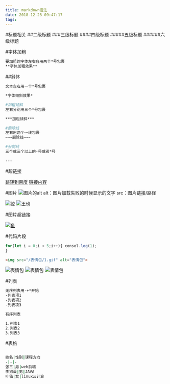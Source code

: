 ```yaml
---
title: markdown语法
date: 2018-12-25 09:47:17
tags:
---
```

#标题相关
##二级标题
###三级标题
####四级标题
#####五级标题
######六级标题


#字体加粗
```bash
要加粗的字体左右各用两个*号包裹
**字体加粗效果**
```

##斜体
```bash
文本左右用一个*号包裹

*字体倾斜效果*
```

```bash
#加粗倾斜
左右分别用三个*号包裹

***加粗倾斜***
```

```bash
#删除线
左右用两个～线包裹
~~~删除线~~~
```

```bash
#分割线
三个或三个以上的-号或者*号

---
```
#超链接

[跳转到百度](http://www.baidu.com)
[链接内容](目标地址)

#图片
![图片的alt](图片src)
alt：图片加载失败的时候显示的文字
src：图片链接/路径

![鲸](http://5b0988e595225.cdn.sohucs.com/images/20170815/45e7abc6df034d4cbf81716d0a8ae686.gif)
![王也](/表情包/1.gif)

#图片超链接

[![鱼](/表情包/2.gif)](http://www..com)

#代码片段

```javascript
for(let i = 0;i < 5;i++){ consol.log(1);
}
```

```html
<img src="/表情包/1.gif" alt="表情包">
```
<img src="/表情包/1.gif" alt="表情包">
<img src="/表情包/3.gif" alt="表情包">
<img src="/表情包/4.gif" alt="表情包">

#列表
```bash
无序列表用-+*开始
-列表项1
-列表项2
-列表项3

有序列表

1.列表1
2.列表2
3.列表3
```

#表格
```bash

姓名|性别|课程方向
-|-|-
张三|男|web前端
李狗蛋|男|JAVA
叶仙|女|linux云计算
```